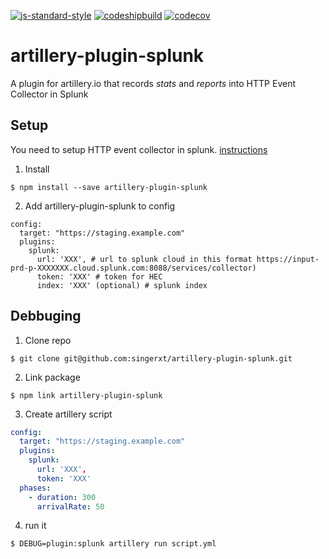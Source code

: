 [![js-standard-style](https://img.shields.io/badge/code%20style-standard-brightgreen.svg)](http://standardjs.com)
[![codeshipbuild](https://codeship.com/projects/f43b6740-ed04-0136-2ba6-6e2c9c91f302/status?branch=master)](https://codeship.com/projects/f43b6740-ed04-0136-2ba6-6e2c9c91f302/status?branch=master)
[![codecov](https://codecov.io/gh/singerxt/artillery-plugin-splunk/branch/master/graph/badge.svg)](https://codecov.io/gh/singerxt/artillery-plugin-splunk)
# artillery-plugin-splunk

A plugin for artillery.io that records _stats_ and _reports_ into HTTP Event Collector in Splunk

## Setup
You need to setup HTTP event collector in splunk. [instructions](https://docs.splunk.com/Documentation/SplunkCloud/7.1.3/Data/UsetheHTTPEventCollector)

1. Install
```
$ npm install --save artillery-plugin-splunk
```
2. Add artillery-plugin-splunk to config
```
config:
  target: "https://staging.example.com"
  plugins:
    splunk:
      url: 'XXX', # url to splunk cloud in this format https://input-prd-p-XXXXXXX.cloud.splunk.com:8088/services/collector)
      token: 'XXX' # token for HEC
      index: 'XXX' (optional) # splunk index
```




## Debbuging

1. Clone repo
```
$ git clone git@github.com:singerxt/artillery-plugin-splunk.git
```

2. Link package
```
$ npm link artillery-plugin-splunk
```

3. Create artillery script

```yml
config:
  target: "https://staging.example.com"
  plugins:
    splunk:
      url: 'XXX',
      token: 'XXX'
  phases:
    - duration: 300
      arrivalRate: 50

```

4. run it
```
$ DEBUG=plugin:splunk artillery run script.yml
```
